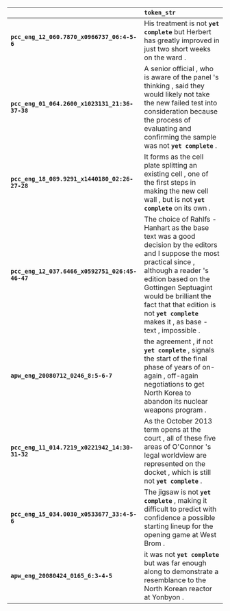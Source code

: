 |                                                 | `token_str`                                                                                                                                                                                                                                                                                                  |
|:------------------------------------------------|:-------------------------------------------------------------------------------------------------------------------------------------------------------------------------------------------------------------------------------------------------------------------------------------------------------------|
| **`pcc_eng_12_060.7870_x0966737_06:4-5-6`**     | His treatment is not __``yet complete``__ but Herbert has greatly improved in just two short weeks on the ward .                                                                                                                                                                                             |
| **`pcc_eng_01_064.2600_x1023131_21:36-37-38`**  | A senior official , who is aware of the panel 's thinking , said they would likely not take the new failed test into consideration because the process of evaluating and confirming the sample was not __``yet complete``__ .                                                                                |
| **`pcc_eng_18_089.9291_x1440180_02:26-27-28`**  | It forms as the cell plate splitting an existing cell , one of the first steps in making the new cell wall , but is not __``yet complete``__ on its own .                                                                                                                                                    |
| **`pcc_eng_12_037.6466_x0592751_026:45-46-47`** | The choice of Rahlfs - Hanhart as the base text was a good decision by the editors and I suppose the most practical since , although a reader 's edition based on the Gottingen Septuagint would be brilliant the fact that that edition is not __``yet complete``__ makes it , as base -text , impossible . |
| **`apw_eng_20080712_0246_8:5-6-7`**             | the agreement , if not __``yet complete``__ , signals the start of the final phase of years of on-again , off-again negotiations to get North Korea to abandon its nuclear weapons program .                                                                                                                 |
| **`pcc_eng_11_014.7219_x0221942_14:30-31-32`**  | As the October 2013 term opens at the court , all of these five areas of O'Connor 's legal worldview are represented on the docket , which is still not __``yet complete``__ .                                                                                                                               |
| **`pcc_eng_15_034.0030_x0533677_33:4-5-6`**     | The jigsaw is not __``yet complete``__ , making it difficult to predict with confidence a possible starting lineup for the opening game at West Brom .                                                                                                                                                       |
| **`apw_eng_20080424_0165_6:3-4-5`**             | it was not __``yet complete``__ but was far enough along to demonstrate a resemblance to the North Korean reactor at Yonbyon .                                                                                                                                                                               |